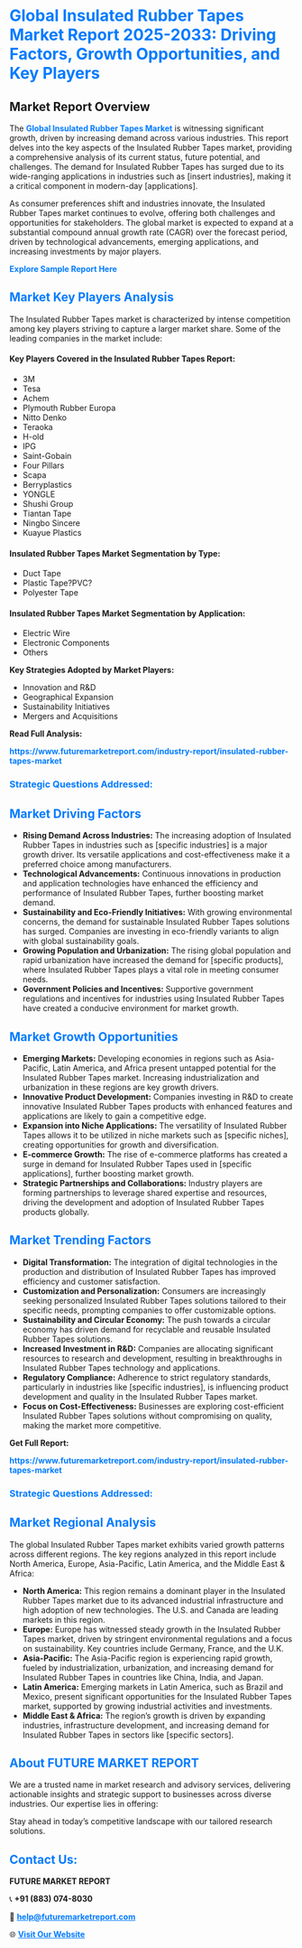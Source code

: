 <h1 style="color: #007BFF;">Global Insulated Rubber Tapes Market Report 2025-2033: Driving Factors, Growth Opportunities, and Key Players</h1>

<section id="overview">
<h2>Market Report Overview</h2>
<p>The <a href="https://www.futuremarketreport.com/industry-report/insulated-rubber-tapes-market" style="color: #007BFF; text-decoration: none;"><strong>Global Insulated Rubber Tapes Market</strong></a> is witnessing significant growth, driven by increasing demand across various industries. This report delves into the key aspects of the Insulated Rubber Tapes market, providing a comprehensive analysis of its current status, future potential, and challenges. The demand for Insulated Rubber Tapes has surged due to its wide-ranging applications in industries such as [insert industries], making it a critical component in modern-day [applications].</p>
<p>As consumer preferences shift and industries innovate, the Insulated Rubber Tapes market continues to evolve, offering both challenges and opportunities for stakeholders. The global market is expected to expand at a substantial compound annual growth rate (CAGR) over the forecast period, driven by technological advancements, emerging applications, and increasing investments by major players.</p>
</section>

<section id="overview">
<p><a href="https://www.futuremarketreport.com/request-sample/reportId=88161" style="color: #007BFF; text-decoration: none;"><strong>Explore Sample Report Here</strong></a></p>
</section>

<section id="key-players">
<h2 style="color: #007BFF;">Market Key Players Analysis</h2>
<p>The Insulated Rubber Tapes market is characterized by intense competition among key players striving to capture a larger market share. Some of the leading companies in the market include:</p>
<h4>Key Players Covered in the Insulated Rubber Tapes Report:</h4>
<ul><li>3M</li><li>Tesa</li><li>Achem</li><li>Plymouth Rubber Europa</li><li>Nitto Denko</li><li>Teraoka</li><li>H-old</li><li>IPG</li><li>Saint-Gobain</li><li>Four Pillars</li><li>Scapa</li><li>Berryplastics</li><li>YONGLE</li><li>Shushi Group</li><li>Tiantan Tape</li><li>Ningbo Sincere</li><li>Kuayue Plastics</li></ul>
<h4>Insulated Rubber Tapes Market Segmentation by Type:</h4>
<ul><li>Duct Tape</li><li>Plastic Tape?PVC?</li><li>Polyester Tape</li></ul>

<h4>Insulated Rubber Tapes Market Segmentation by Application:</h4>
<ul><li>Electric Wire</li><li>Electronic Components</li><li>Others</li></ul>
<p><strong>Key Strategies Adopted by Market Players:</strong></p>
<ul>
<li>Innovation and R&D</li>
<li>Geographical Expansion</li>
<li>Sustainability Initiatives</li>
<li>Mergers and Acquisitions</li>
</ul>
</section>

<section>
<p><strong>Read Full Analysis: </strong></p><a href="https://www.futuremarketreport.com/industry-report/insulated-rubber-tapes-market" style="color: #007BFF; text-decoration: none;"><strong>https://www.futuremarketreport.com/industry-report/insulated-rubber-tapes-market</strong></a>
<h3 style="color: #007BFF;">Strategic Questions Addressed:</h3>
</section>

<section id="driving-factors">
<h2 style="color: #007BFF;">Market Driving Factors</h2>
<ul>
<li><strong>Rising Demand Across Industries:</strong> The increasing adoption of Insulated Rubber Tapes in industries such as [specific industries] is a major growth driver. Its versatile applications and cost-effectiveness make it a preferred choice among manufacturers.</li>
<li><strong>Technological Advancements:</strong> Continuous innovations in production and application technologies have enhanced the efficiency and performance of Insulated Rubber Tapes, further boosting market demand.</li>
<li><strong>Sustainability and Eco-Friendly Initiatives:</strong> With growing environmental concerns, the demand for sustainable Insulated Rubber Tapes solutions has surged. Companies are investing in eco-friendly variants to align with global sustainability goals.</li>
<li><strong>Growing Population and Urbanization:</strong> The rising global population and rapid urbanization have increased the demand for [specific products], where Insulated Rubber Tapes plays a vital role in meeting consumer needs.</li>
<li><strong>Government Policies and Incentives:</strong> Supportive government regulations and incentives for industries using Insulated Rubber Tapes have created a conducive environment for market growth.</li>
</ul>
</section>

<section id="growth-opportunities">
<h2 style="color: #007BFF;">Market Growth Opportunities</h2>
<ul>
<li><strong>Emerging Markets:</strong> Developing economies in regions such as Asia-Pacific, Latin America, and Africa present untapped potential for the Insulated Rubber Tapes market. Increasing industrialization and urbanization in these regions are key growth drivers.</li>
<li><strong>Innovative Product Development:</strong> Companies investing in R&D to create innovative Insulated Rubber Tapes products with enhanced features and applications are likely to gain a competitive edge.</li>
<li><strong>Expansion into Niche Applications:</strong> The versatility of Insulated Rubber Tapes allows it to be utilized in niche markets such as [specific niches], creating opportunities for growth and diversification.</li>
<li><strong>E-commerce Growth:</strong> The rise of e-commerce platforms has created a surge in demand for Insulated Rubber Tapes used in [specific applications], further boosting market growth.</li>
<li><strong>Strategic Partnerships and Collaborations:</strong> Industry players are forming partnerships to leverage shared expertise and resources, driving the development and adoption of Insulated Rubber Tapes products globally.</li>
</ul>
</section>

<section id="trending-factors">
<h2 style="color: #007BFF;">Market Trending Factors</h2>
<ul>
<li><strong>Digital Transformation:</strong> The integration of digital technologies in the production and distribution of Insulated Rubber Tapes has improved efficiency and customer satisfaction.</li>
<li><strong>Customization and Personalization:</strong> Consumers are increasingly seeking personalized Insulated Rubber Tapes solutions tailored to their specific needs, prompting companies to offer customizable options.</li>
<li><strong>Sustainability and Circular Economy:</strong> The push towards a circular economy has driven demand for recyclable and reusable Insulated Rubber Tapes solutions.</li>
<li><strong>Increased Investment in R&D:</strong> Companies are allocating significant resources to research and development, resulting in breakthroughs in Insulated Rubber Tapes technology and applications.</li>
<li><strong>Regulatory Compliance:</strong> Adherence to strict regulatory standards, particularly in industries like [specific industries], is influencing product development and quality in the Insulated Rubber Tapes market.</li>
<li><strong>Focus on Cost-Effectiveness:</strong> Businesses are exploring cost-efficient Insulated Rubber Tapes solutions without compromising on quality, making the market more competitive.</li>
</ul>
</section>

<section>
<p><strong>Get Full Report: </strong></p><a href="https://www.futuremarketreport.com/industry-report/insulated-rubber-tapes-market" style="color: #007BFF; text-decoration: none;"><strong>https://www.futuremarketreport.com/industry-report/insulated-rubber-tapes-market</strong></a>
<h3 style="color: #007BFF;">Strategic Questions Addressed:</h3>
</section>


<section id="regional-analysis">
<h2 style="color: #007BFF;">Market Regional Analysis</h2>
<p>The global Insulated Rubber Tapes market exhibits varied growth patterns across different regions. The key regions analyzed in this report include North America, Europe, Asia-Pacific, Latin America, and the Middle East & Africa:</p>
<ul>
<li><strong>North America:</strong> This region remains a dominant player in the Insulated Rubber Tapes market due to its advanced industrial infrastructure and high adoption of new technologies. The U.S. and Canada are leading markets in this region.</li>
<li><strong>Europe:</strong> Europe has witnessed steady growth in the Insulated Rubber Tapes market, driven by stringent environmental regulations and a focus on sustainability. Key countries include Germany, France, and the U.K.</li>
<li><strong>Asia-Pacific:</strong> The Asia-Pacific region is experiencing rapid growth, fueled by industrialization, urbanization, and increasing demand for Insulated Rubber Tapes in countries like China, India, and Japan.</li>
<li><strong>Latin America:</strong> Emerging markets in Latin America, such as Brazil and Mexico, present significant opportunities for the Insulated Rubber Tapes market, supported by growing industrial activities and investments.</li>
<li><strong>Middle East & Africa:</strong> The region’s growth is driven by expanding industries, infrastructure development, and increasing demand for Insulated Rubber Tapes in sectors like [specific sectors].</li>
</ul>
</section>

<footer>
<h2 style="color: #007BFF;">About FUTURE MARKET REPORT</h2>
<p>We are a trusted name in market research and advisory services, delivering actionable insights and strategic support to businesses across diverse industries. Our expertise lies in offering:</p>

<p>Stay ahead in today’s competitive landscape with our tailored research solutions.</p>

<h2 style="color: #007BFF;">Contact Us:</h2>
<p><strong>FUTURE MARKET REPORT</strong></p>
<p>📞 <strong>+91 (883) 074-8030</strong></p>
<p>📧 <strong><a href="mailto:help@futuremarketreport.com" style="color: #007BFF;">help@futuremarketreport.com</a></strong></p>
<p>🌐 <strong><a href="https://www.futuremarketreport.com/" style="color: #007BFF;">Visit Our Website</a></strong></p>
</footer>